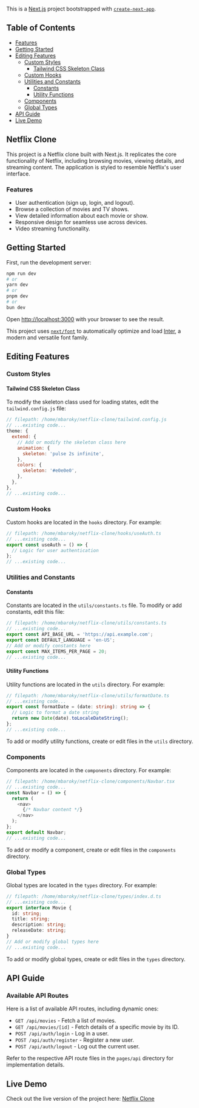 This is a [Next.js](https://nextjs.org) project bootstrapped with [`create-next-app`](https://nextjs.org/docs/app/api-reference/cli/create-next-app).

## Table of Contents

- [Features](#features)
- [Getting Started](#getting-started)
- [Editing Features](#editing-features)
  - [Custom Styles](#custom-styles)
    - [Tailwind CSS Skeleton Class](#tailwind-css-skeleton-class)
  - [Custom Hooks](#custom-hooks)
  - [Utilities and Constants](#utilities-and-constants)
    - [Constants](#constants)
    - [Utility Functions](#utility-functions)
  - [Components](#components)
  - [Global Types](#global-types)
- [API Guide](#api-guide)
- [Live Demo](#live-demo)

## Netflix Clone

This project is a Netflix clone built with Next.js. It replicates the core functionality of Netflix, including browsing movies, viewing details, and streaming content. The application is styled to resemble Netflix's user interface.

### Features

- User authentication (sign up, login, and logout).
- Browse a collection of movies and TV shows.
- View detailed information about each movie or show.
- Responsive design for seamless use across devices.
- Video streaming functionality.

## Getting Started

First, run the development server:

```bash
npm run dev
# or
yarn dev
# or
pnpm dev
# or
bun dev
```

Open [http://localhost:3000](http://localhost:3000) with your browser to see the result.

This project uses [`next/font`](https://nextjs.org/docs/app/building-your-application/optimizing/fonts) to automatically optimize and load [Inter](https://fonts.google.com/specimen/Inter), a modern and versatile font family.

## Editing Features

### Custom Styles

#### Tailwind CSS Skeleton Class
To modify the skeleton class used for loading states, edit the `tailwind.config.js` file:
```javascript
// filepath: /home/mbaroky/netflix-clone/tailwind.config.js
// ...existing code...
theme: {
  extend: {
    // Add or modify the skeleton class here
    animation: {
      skeleton: 'pulse 2s infinite',
    },
    colors: {
      skeleton: '#e0e0e0',
    },
  },
},
// ...existing code...
```

### Custom Hooks
Custom hooks are located in the `hooks` directory. For example:
```typescript
// filepath: /home/mbaroky/netflix-clone/hooks/useAuth.ts
// ...existing code...
export const useAuth = () => {
  // Logic for user authentication
};
// ...existing code...
```

### Utilities and Constants

#### Constants
Constants are located in the `utils/constants.ts` file. To modify or add constants, edit this file:
```typescript
// filepath: /home/mbaroky/netflix-clone/utils/constants.ts
// ...existing code...
export const API_BASE_URL = 'https://api.example.com';
export const DEFAULT_LANGUAGE = 'en-US';
// Add or modify constants here
export const MAX_ITEMS_PER_PAGE = 20;
// ...existing code...
```

#### Utility Functions
Utility functions are located in the `utils` directory. For example:
```typescript
// filepath: /home/mbaroky/netflix-clone/utils/formatDate.ts
// ...existing code...
export const formatDate = (date: string): string => {
  // Logic to format a date string
  return new Date(date).toLocaleDateString();
};
// ...existing code...
```

To add or modify utility functions, create or edit files in the `utils` directory.

### Components
Components are located in the `components` directory. For example:
```typescript
// filepath: /home/mbaroky/netflix-clone/components/Navbar.tsx
// ...existing code...
const Navbar = () => {
  return (
    <nav>
      {/* Navbar content */}
    </nav>
  );
};
export default Navbar;
// ...existing code...
```
To add or modify a component, create or edit files in the `components` directory.

### Global Types
Global types are located in the `types` directory. For example:
```typescript
// filepath: /home/mbaroky/netflix-clone/types/index.d.ts
// ...existing code...
export interface Movie {
  id: string;
  title: string;
  description: string;
  releaseDate: string;
}
// Add or modify global types here
// ...existing code...
```
To add or modify global types, create or edit files in the `types` directory.

## API Guide

### Available API Routes
Here is a list of available API routes, including dynamic ones:

- `GET /api/movies` - Fetch a list of movies.
- `GET /api/movies/[id]` - Fetch details of a specific movie by its ID.
- `POST /api/auth/login` - Log in a user.
- `POST /api/auth/register` - Register a new user.
- `POST /api/auth/logout` - Log out the current user.

Refer to the respective API route files in the `pages/api` directory for implementation details.

## Live Demo

Check out the live version of the project here: [Netflix Clone](https://netflix-clone-jimmy.vercel.app/)
